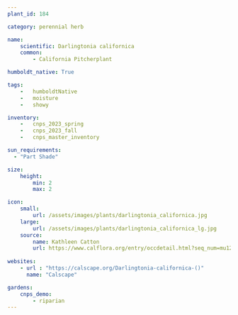 ```yaml
---
plant_id: 184 

category: perennial herb

name: 
    scientific: Darlingtonia californica 
    common: 
        - California Pitcherplant

humboldt_native: True

tags: 
    -   humboldtNative
    -   moisture
    -   showy 

inventory: 
    -   cnps_2023_spring
    -   cnps_2023_fall
    -   cnps_master_inventory

sun_requirements:
  - "Part Shade"

size:
    height: 
        min: 2
        max: 2

icon: 
    small: 
        url: /assets/images/plants/darlingtonia_californica.jpg
    large: 
        url: /assets/images/plants/darlingtonia_californica_lg.jpg
    source:
        name: Kathleen Catton
        url: https://www.calflora.org/entry/occdetail.html?seq_num=mu12737 
 
websites:
    - url : "https://calscape.org/Darlingtonia-californica-()" 
      name: "Calscape"

gardens:
    cnps_demo:
        - riparian
---
```








